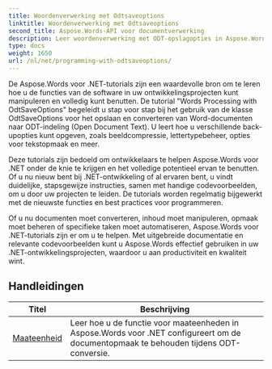 ```yaml
---
title: Woordenverwerking met Odtsaveoptions
linktitle: Woordenverwerking met Odtsaveoptions
second_title: Aspose.Words-API voor documentverwerking
description: Leer woordenverwerking met ODT-opslagopties in Aspose.Words voor .NET. Gedetailleerde tutorials met voorbeeldcode om Word-documenten in ODT-formaat op te slaan.
type: docs
weight: 1650
url: /nl/net/programming-with-odtsaveoptions/
---
```

De Aspose.Words voor .NET-tutorials zijn een waardevolle bron om te leren hoe u de functies van de software in uw ontwikkelingsprojecten kunt manipuleren en volledig kunt benutten. De tutorial "Words Processing with OdtSaveOptions" begeleidt u stap voor stap bij het gebruik van de klasse OdtSaveOptions voor het opslaan en converteren van Word-documenten naar ODT-indeling (Open Document Text). U leert hoe u verschillende back-upopties kunt opgeven, zoals beeldcompressie, lettertypebeheer, opties voor tekstopmaak en meer.

Deze tutorials zijn bedoeld om ontwikkelaars te helpen Aspose.Words voor .NET onder de knie te krijgen en het volledige potentieel ervan te benutten. Of u nu nieuw bent bij .NET-ontwikkeling of al ervaren bent, u vindt duidelijke, stapsgewijze instructies, samen met handige codevoorbeelden, om u door uw projecten te leiden. De tutorials worden regelmatig bijgewerkt met de nieuwste functies en best practices voor programmeren.

Of u nu documenten moet converteren, inhoud moet manipuleren, opmaak moet beheren of specifieke taken moet automatiseren, Aspose.Words voor .NET-tutorials zijn er om u te helpen. Met uitgebreide documentatie en relevante codevoorbeelden kunt u Aspose.Words effectief gebruiken in uw .NET-ontwikkelingsprojecten, waardoor u aan productiviteit en kwaliteit wint.

 ## Handleidingen
| Titel | Beschrijving |
| --- | --- |
| [Maateenheid](./measure-unit/) | Leer hoe u de functie voor maateenheden in Aspose.Words voor .NET configureert om de documentopmaak te behouden tijdens ODT-conversie. |